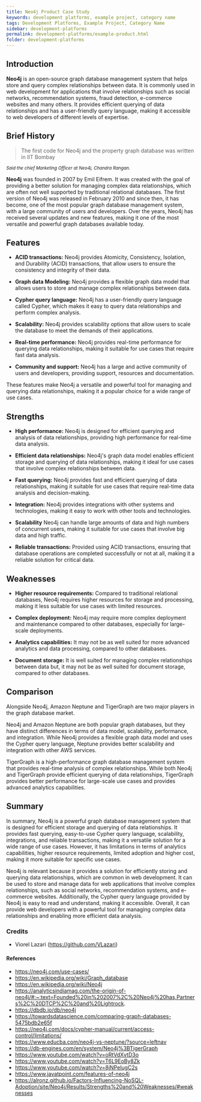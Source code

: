```yaml
---
title: Neo4j Product Case Study
keywords: development platforms, example project, category name
tags: Development Platforms, Example Project, Category Name
sidebar: development-platforms
permalink: development-platforms/example-product.html
folder: development-platforms
---
```


## Introduction

**Neo4j** is an open-source graph database management system that helps store and query complex relationships between data. It is commonly used in web development for applications that involve relationships such as social networks, recommendation systems, fraud detection, e-commerce websites and many others. It provides efficient querying of data relationships and has a user-friendly query language, making it accessible to web developers of different levels of expertise.

## Brief History

> The first code for Neo4j and the property graph database was written in IIT Bombay

_<sub> Said the chief Marketing Officer at Neo4j, Chandra Rangan. </sub>_

**Neo4j** was founded in 2007 by Emil Eifrem. It was created with the goal of providing a better solution for managing complex data relationships, which are often not well supported by traditional relational databases. The first version of Neo4j was released in February 2010 and since then, it has become, one of the most popular graph database management system, with a large community of users and developers. Over the years, Neo4j has received several updates and new features, making it one of the most versatile and powerful graph databases available today.

## Features

-   **ACID transactions:** Neo4j provides Atomicity, Consistency, Isolation, and Durability (ACID) transactions, that allow users to ensure the consistency and integrity of their data.

-   **Graph data Modeling:** Neo4j provides a flexible graph data model that allows users to store and manage complex relationships between data.

-   **Cypher query language:** Neo4j has a user-friendly query language called Cypher, which makes it easy to query data relationships and perform complex analysis.

-   **Scalability:** Neo4j provides scalability options that allow users to scale the database to meet the demands of their applications.

-   **Real-time performance:** Neo4j provides real-time performance for querying data relationships, making it suitable for use cases that require fast data analysis.

-   **Community and support:** Neo4j has a large and active community of users and developers, providing support, resources and documentation.

These features make Neo4j a versatile and powerful tool for managing and querying data relationships, making it a popular choice for a wide range of use cases.

## Strengths

-   **High performance:** Neo4j is designed for efficient querying and analysis of data relationships, providing high performance for real-time data analysis.

-   **Efficient data relationships:** Neo4j's graph data model enables efficient storage and querying of data relationships, making it ideal for use cases that involve complex relationships between data.

-   **Fast querying:** Neo4j provides fast and efficient querying of data relationships, making it suitable for use cases that require real-time data analysis and decision-making.

-   **Integration:** Neo4j provides integrations with other systems and technologies, making it easy to work with other tools and technologies.

-   **Scalability** Neo4j can handle large amounts of data and high numbers of concurrent users, making it suitable for use cases that involve big data and high traffic.

-   **Reliable transactions:** Provided using ACID transactions, ensuring that database operations are completed successfully or not at all, making it a reliable solution for critical data.

## Weaknesses

-   **Higher resource requirements:** Compared to traditional relational databases, Neo4j requires higher resources for storage and processing, making it less suitable for use cases with limited resources.

-   **Complex deployment:** Neo4j may require more complex deployment and maintenance compared to other databases, especially for large-scale deployments.

-   **Analytics capabilities:** It may not be as well suited for more advanced analytics and data processing, compared to other databases.

-   **Document storage:** It is well suited for managing complex relationships between data but, it may not be as well suited for document storage, compared to other databases.

## Comparison

Alongside Neo4j, Amazon Neptune and TigerGraph are two major players in the graph database market.

Neo4j and Amazon Neptune are both popular graph databases, but they have distinct differences in terms of data model, scalability, performance, and integration. While Neo4j provides a flexible graph data model and uses the Cypher query language, Neptune provides better scalability and integration with other AWS services.

TigerGraph is a high-performance graph database management system that provides real-time analysis of complex relationships. While both Neo4j and TigerGraph provide efficient querying of data relationships, TigerGraph provides better performance for large-scale use cases and provides advanced analytics capabilities.

## Summary

In summary, Neo4j is a powerful graph database management system that is designed for efficient storage and querying of data relationships. It provides fast querying, easy-to-use Cypher query language, scalability, integrations, and reliable transactions, making it a versatile solution for a wide range of use cases. However, it has limitations in terms of analytics capabilities, higher resource requirements, limited adoption and higher cost, making it more suitable for specific use cases.

Neo4j is relevant because it provides a solution for efficiently storing and querying data relationships, which are common in web development. It can be used to store and manage data for web applications that involve complex relationships, such as social networks, recommendation systems, and e-commerce websites. Additionally, the Cypher query language provided by Neo4j is easy to read and understand, making it accessible. Overall, it can provide web developers with a powerful tool for managing complex data relationships and enabling more efficient data analysis.

### Credits

-   Viorel Lazari (https://github.com/VLazari)

#### References

-   https://neo4j.com/use-cases/
-   https://en.wikipedia.org/wiki/Graph_database
-   https://en.wikipedia.org/wiki/Neo4j
-   https://analyticsindiamag.com/the-origin-of-neo4j/#:~:text=Founded%20in%202007%2C%20Neo4j%20has,Partners%2C%20DTCP%2C%20and%20Lightrock.
-   https://dbdb.io/db/neo4j
-   https://towardsdatascience.com/comparing-graph-databases-5475bdb2e65f
-   https://neo4j.com/docs/cypher-manual/current/access-control/limitations/
-   https://www.educba.com/neo4j-vs-neptune/?source=leftnav
-   https://db-engines.com/en/system/Neo4j%3BTigerGraph
-   https://www.youtube.com/watch?v=oRtVdXvtD3o
-   https://www.youtube.com/watch?v=T6L9EoBy8Zk
-   https://www.youtube.com/watch?v=8jNPelugC2s
-   https://www.javatpoint.com/features-of-neo4j
-   https://alronz.github.io/Factors-Influencing-NoSQL-Adoption/site/Neo4j/Results/Strengths%20and%20Weaknesses/#weaknesses
